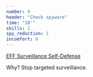 ```yaml
---
number: 9
header: "Check spyware"
time: "10'"
skills: 1
spy_reduction: 1
incomfort: 0
---
```

[EFF Surveillance Self-Defense](https://ssd.eff.org/fr)

Why? Stop targeted surveillance.
                  
